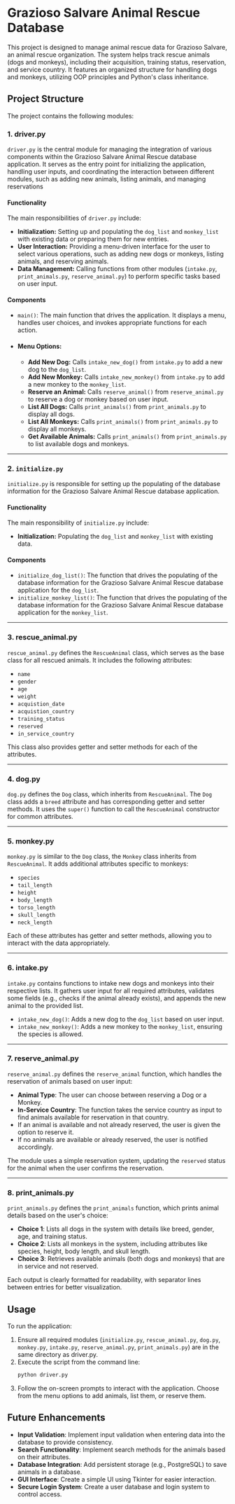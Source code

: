 # Grazioso Salvare Animal Rescue Database

This project is designed to manage animal rescue data for Grazioso Salvare, an animal rescue organization. The system helps track rescue animals (dogs and monkeys), including their acquisition, training status, reservation, and service country. It features an organized structure for handling dogs and monkeys, utilizing OOP principles and Python's class inheritance.

## Project Structure

The project contains the following modules:

### 1. driver.py
`driver.py` is the central module for managing the integration of various components within the Grazioso Salvare Animal Rescue database application. It serves as the entry point for initializing the application, handling user inputs, and coordinating the interaction between different modules, such as adding new animals, listing animals, and managing reservations

#### Functionality

The main responsibilities of `driver.py` include:

- **Initialization:** Setting up and populating the `dog_list` and `monkey_list` with existing data or preparing them for new entries.
- **User Interaction:** Providing a menu-driven interface for the user to select various operations, such as adding new dogs or monkeys, listing animals, and reserving animals.
- **Data Management:** Calling functions from other modules (`intake.py`, `print_animals.py`, `reserve_animal.py`) to perform specific tasks based on user input.

#### Components
- `main()`: The main function that drives the application. It displays a menu, handles user choices, and invokes appropriate functions for each action.
- #### Menu Options:
    - **Add New Dog:** Calls `intake_new_dog()` from `intake.py` to add a new dog to the `dog_list`.
    - **Add New Monkey:** Calls `intake_new_monkey()` from `intake.py` to add a new monkey to the `monkey_list`.
    - **Reserve an Animal:** Calls `reserve_animal()` from `reserve_animal.py` to reserve a dog or monkey based on user input.
    - **List All Dogs:** Calls `print_animals()` from `print_animals.py` to display all dogs.
    - **List All Monkeys:** Calls `print_animals()` from `print_animals.py` to display all monkeys.
    - **Get Available Animals:** Calls `print_animals()` from `print_animals.py` to list available dogs and monkeys.

----
### 2. `initialize.py`
`initialize.py` is responsible for setting up the populating of the database information for the Grazioso Salvare Animal Rescue database application.

#### Functionality

The main responsibility of `initialize.py` include:

- **Initialization:** Populating the `dog_list` and `monkey_list` with existing data.

#### Components
- `initialize_dog_list()`: The function that drives the populating of the database information for the Grazioso Salvare Animal Rescue database application for the `dog_list`.
- `initialize_monkey_list()`: The function that drives the populating of the database information for the Grazioso Salvare Animal Rescue database application for the `monkey_list`.
----
### 3. rescue_animal.py
`rescue_animal.py` defines the `RescueAnimal` class, which serves as the base class for all rescued animals. It includes the following attributes:

- `name`
- `gender`
- `age`
- `weight`
- `acquistion_date`
- `acquistion_country`
- `training_status`
- `reserved`
- `in_service_country`
  
This class also provides getter and setter methods for each of the attributes.

----
### 4. dog.py
`dog.py` defines the `Dog` class, which inherits from `RescueAnimal`. The `Dog` class adds a `breed` attribute and has corresponding getter and setter methods. It uses the `super()` function to call the `RescueAnimal` constructor for common attributes.

----
### 5. monkey.py
`monkey.py` is similar to the `Dog` class, the `Monkey` class inherits from `RescueAnimal`. It adds additional attributes specific to monkeys:

- `species`
- `tail_length`
- `height`
- `body_length`
- `torso_length`
- `skull_length`
- `neck_length`

Each of these attributes has getter and setter methods, allowing you to interact with the data appropriately.

----
### 6. intake.py
`intake.py` contains functions to intake new dogs and monkeys into their respective lists. It gathers user input for all required attributes, validates some fields (e.g., checks if the animal already exists), and appends the new animal to the provided list.

- `intake_new_dog()`: Adds a new dog to the `dog_list` based on user input.
- `intake_new_monkey()`: Adds a new monkey to the `monkey_list`, ensuring the species is allowed.

----
### 7. reserve_animal.py
`reserve_animal.py` defines the `reserve_animal` function, which handles the reservation of animals based on user input:

- **Animal Type**: The user can choose between reserving a Dog or a Monkey.
- **In-Service Country**: The function takes the service country as input to find animals available for reservation in that country.
- If an animal is available and not already reserved, the user is given the option to reserve it.
- If no animals are available or already reserved, the user is notified accordingly.

The module uses a simple reservation system, updating the `reserved` status for the animal when the user confirms the reservation.

----
### 8. print_animals.py
`print_animals.py` defines the `print_animals` function, which prints animal details based on the user's choice:

- **Choice 1**: Lists all dogs in the system with details like breed, gender, age, and training status.
- **Choice 2**: Lists all monkeys in the system, including attributes like species, height, body length, and skull length.
- **Choice 3**: Retrieves available animals (both dogs and monkeys) that are in service and not reserved.
  
Each output is clearly formatted for readability, with separator lines between entries for better visualization.

## Usage
To run the application:

1. Ensure all required modules (`initialize.py`, `rescue_animal.py`, `dog.py`, `monkey.py`, `intake.py`, `reserve_animal.py`, `print_animals.py`) are in the same directory as driver.py.
2. Execute the script from the command line:
     ```bash
     python driver.py
     ```
3. Follow the on-screen prompts to interact with the application. Choose from the menu options to add animals, list them, or reserve them.

## Future Enhancements
- **Input Validation**: Implement input validation when entering data into the database to provide consistency.
- **Search Functionality**: Implement search methods for the animals based on their attributes.
- **Database Integration**: Add persistent storage (e.g., PostgreSQL) to save animals in a database.
- **GUI Interface**: Create a simple UI using Tkinter for easier interaction.
- **Secure Login System**: Create a user database and login system to control access.


